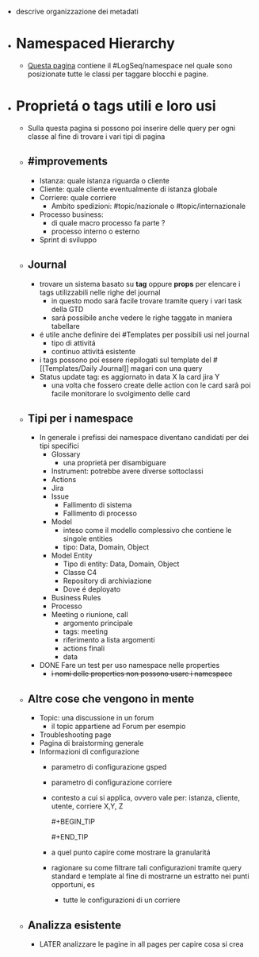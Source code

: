 - descrive organizzazione dei metadati
- # Namespaced Hierarchy
	- [Questa pagina]([[LS]]) contiene il #LogSeq/namespace nel quale sono posizionate tutte le classi per taggare blocchi e pagine.
- # Proprietá o tags utili e loro usi
	- Sulla questa pagina si possono poi inserire delle query per ogni classe al fine di trovare i vari tipi di pagina
	- ## #improvements
		- Istanza: quale istanza riguarda o cliente
		- Cliente: quale cliente eventualmente di istanza globale
		- Corriere: quale corriere
			- Ambito spedizioni: #topic/nazionale o #topic/internazionale
		- Processo business:
			- di quale macro processo fa parte ?
			- processo interno o esterno
		- Sprint di sviluppo
	- ## Journal
		- trovare un sistema basato su **tag** oppure **props** per elencare i tags utilizzabili nelle righe del journal
			- in questo modo sará facile trovare tramite query i vari task della GTD
			- sará possibile anche vedere le righe taggate in maniera tabellare
		- é utile anche definire dei #Templates per possibili usi nel journal
			- tipo di attivitá
			- continuo attivitá esistente
		- i tags possono poi essere riepilogati sul template del #[[Templates/Daily Journal]] magari con una query
		- Status update tag: es aggiornato in data X la card jira Y
			- una volta che fossero create delle action con le card sarâ poi facile monitorare lo svolgimento delle card
	- ## Tipi per i namespace
		- In generale i prefissi dei namespace diventano candidati per dei tipi specifici
			- Glossary
				- una proprietá per disambiguare
			- Instrument: potrebbe avere diverse sottoclassi
			- Actions
			- Jira
			- Issue
				- Fallimento di sistema
				- Fallimento di processo
			- Model
				- inteso come il modello complessivo che contiene le singole entities
				- tipo: Data, Domain, Object
			- Model Entity
				- Tipo di entity: Data, Domain, Object
				- Classe C4
				- Repository di archiviazione
				- Dove é deployato
			- Business Rules
			- Processo
			- Meeting o riunione, call
				- argomento principale
				- tags: meeting
				- riferimento a lista argomenti
				- actions finali
				- data
		- DONE Fare un test per uso namespace nelle properties
			- ~~i nomi delle properties non possono usare i namespace~~
	- ## Altre cose che vengono in mente
		- Topic: una discussione in un forum
			- il topic appartiene ad Forum per esempio
		- Troubleshooting page
		- Pagina di braistorming generale
		- Informazioni di configurazione
			- parametro di configurazione gsped
			- parametro di configurazione corriere
			- contesto a cui si applica, ovvero vale per: istanza, cliente, utente, corriere X,Y, Z 
			  
			  #+BEGIN_TIP
			  
			  #+END_TIP
			- a quel punto capire come mostrare la granularitá
			- ragionare su come filtrare tali configurazioni tramite query standard e template al fine di mostrarne un estratto nei punti opportuni, es
				- tutte le configurazioni di un corriere
	- ## Analizza esistente
		- LATER analizzare le pagine in all pages per capire cosa si crea